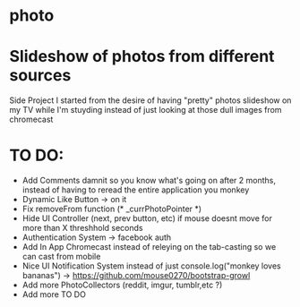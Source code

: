photo
=====

Slideshow of photos from different sources
=====
Side Project I started from the desire of having "pretty" photos slideshow on my TV while I'm stuyding instead of just looking at those dull images from chromecast

TO DO:
=====
* Add Comments damnit so you know what's going on after 2 months, instead of having to reread the entire application you monkey
* Dynamic Like Button -> on it
* Fix removeFrom function (* _currPhotoPointer *)
* Hide UI Controller (next, prev button, etc) if mouse doesnt move for more than X threshhold seconds
* Authentication System -> facebook auth
* Add In App Chromecast instead of releying on the tab-casting so we can cast from mobile
* Nice UI Notification System instead of just console.log("monkey loves bananas") -> https://github.com/mouse0270/bootstrap-growl
* Add more PhotoCollectors (reddit, imgur, tumblr,etc ?)
* Add more TO DO


